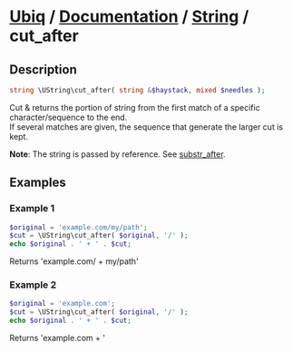[Ubiq](https://github.com/Pixel418/Ubiq#readme) / [Documentation](../index.md#readme) / [String](../index.md#string) / cut_after
======


Description
-------- 

```php
string \UString\cut_after( string &$haystack, mixed $needles );
```

Cut & returns the portion of string from the first match of a specific character/sequence to the end. <br>
If several matches are given, the sequence that generate the larger cut is kept.

**Note**: The string is passed by reference. See [substr_after](./substr_after.md#readme).



Examples
--------

### Example 1

```php
$original = 'example.com/my/path';
$cut = \UString\cut_after( $original, '/' );
echo $original . ' + ' . $cut;
```
Returns 'example.com/ + my/path'

### Example 2

```php
$original = 'example.com';
$cut = \UString\cut_after( $original, '/' );
echo $original . ' + ' . $cut;
```
Returns 'example.com + '
